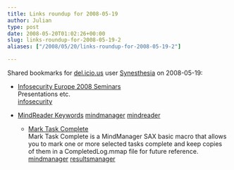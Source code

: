 ```yaml
---
title: Links roundup for 2008-05-19
author: Julian
type: post
date: 2008-05-20T01:02:26+00:00
slug: links-roundup-for-2008-05-19-2 
aliases: ["/2008/05/20/links-roundup-for-2008-05-19-2"]

---
```

Shared bookmarks for [del.icio.us][1] user [Synesthesia][2] on 2008-05-19:

  * [Infosecurity Europe 2008 Seminars][3]  
    Presentations etc.  
    [infosecurity][4] 
  * [MindReader Keywords][5] 
    [mindmanager][6] [mindreader][7] </li> 
    
      * [Mark Task Complete][8]  
        Mark Task Complete is a MindManager SAX basic macro that allows you to mark one or more selected tasks complete and keep copies of them in a CompletedLog.mmap file for future reference.  
        [mindmanager][6] [resultsmanager][9] </ul>

 [1]: https://del.icio.us/
 [2]: https://del.icio.us/synesthesia
 [3]: https://www.infosec.co.uk/page.cfm/link=107/SubscriberID=948645/trackLogID=4068954_C0E3E68569
 [4]: https://del.icio.us/synesthesia/infosecurity
 [5]: https://wiki.activityowner.com/index.php?title=MindReader_Keywords
 [6]: https://del.icio.us/synesthesia/mindmanager
 [7]: https://del.icio.us/synesthesia/mindreader
 [8]: https://wiki.activityowner.com/index.php?title=Mark_and_Log_Tasks_Done
 [9]: https://del.icio.us/synesthesia/resultsmanager